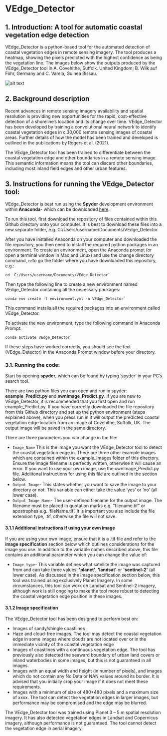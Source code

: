 # VEdge_Detector
## 1. Introduction: A tool for automatic coastal vegetation edge detection

VEdge_Detector is a python-based tool for the automated detection of coastal vegetation edges in remote sensing imagery. The tool produces a heatmap, showing the pixels predicted with the highest confidence as being the vegetation line. The images below show the outputs produced by the VEdge_Detector tool in A. Covehithe, Suffolk. United Kingdom; B. Wilk auf Föhr, Germany and C. Varela, Guinea Bissau. 

![alt text](https://github.com/MartinSJRogers/VEdge_Detector/blob/main/example_Images.png) 

## 2. Background description

Recent advances in remote sensing imagery availability and spatial resolution is providing new opportunities for the rapid, cost-effective detection of a shoreline’s location and its change over time. VEdge_Detector has been developed by training a convolutional neural network to identify coastal vegetation edges in c.30,000 remote sensing images of coastal areas. Further details of how the model has been trained and developed is outlined in the publications by Rogers et al. (2021). 

The VEdge_Detector tool has been trained to differentiate between the coastal vegetation edge and other boundaries in a remote sensing image. This semantic information means the tool can discard other boundaries, including most inland field edges and other urban features. 

## 3. Instructions for running the VEdge_Detector tool: 

VEdge_Detector is best run using the **Spyder** development environment within **Anaconda**- which can be downloaded [here](https://docs.anaconda.com/anaconda/install/).

To run this tool, first download the repository of files contained within this Github directory onto your computer. It is best to download these files into a new separate folder, e.g. C:/Users/username/Documents/VEdge_Detector

After you have installed Anaconda on your computer and downloaded the file repository, you then need to install the required python packages in an environment. To create an environment, open the Anaconda prompt (or open a terminal window in Mac and Linux) and use the change directory command, `cd`to go the folder where you have downloaded this repository, e.g.:

```
cd  C:/Users/username/Documents/VEdge_Detector` 
```

Then type the following line to create a new environment named VEdge_Detector containing all the necessary packages:

```
conda env create -f environment.yml -n VEdge_Detector`
```

This command installs all the required packages into an environment called VEdge_Detector. 

To activate the new environment, type the following command in Anaconda Prompt: 

```
conda activate VEdge_Detector`
```

If these steps have worked correctly, you should see the text (VEdge_Detector) in the Anaconda Prompt window before your directory. 

### 3.1. Running the code:
Start by opening **spyder**, which can be found by typing ‘spyder’ in your PC’s search tool. 

There are two python files you can open and run in spyder: **example_Predict.py** and **ownImage_Predict.py**. If you are new to VEdge_Detector, it is recommended that you first open and run example_Predict.py. If you have correctly downloaded the file repository from this Github directory and set up the python environment (steps explained above), when you press run in it will output the predicted coastal vegetation edge location from an image of Covehithe, Suffolk, UK. The output image will be saved in the same directory. 

There are three parameters you can change in the file: 
-	`Image_Name` This is the image you want the VEdge_Detector tool to detect the coastal vegetation edge in. There are three other example images which are contained within the example_Images folder of this directory. Ensure the image filename is perfectly written, otherwise it will cause an error. If you want to use your own image, use the ownImage_Predict.py file. Addiitonal instructions for using this file are outlined in the section below. 
-	`Output_Image`- This states whether you want to save the image to your directory or not. This variable can either take the value ‘yes’ or ‘no’ (all lower case). 
-	`Output_Image_Name`- The user-defined filename for the output image. The filename must be placed in quotation marks e.g. “filename.tif” or apostrophes e.g. ‘fileName.tif’. It is important you also include the file extension type, .tif, otherwise the file will not save. 

#### 3.1.1 Additional instructions if using your own image

If you are using your own image, ensure that it is a .tif file and refer to the **image specification** section below which outlines considerations for the image you use.
In addition to the variable names described above, this file contains an additional parameter which you can change the value of:

- `Image type`- This variable defines what satellite the image was captured from and can take three values: **'planet'**, **'landsat'** or **'sentinel-2'** (all lower case). As discussed in the image specification section below, this tool was trained using exclusively Planet Imagery. In some circumstances, this tool can work on Landsat and Sentinel-2 imagery, although work is still ongoing to make the tool more robust to detecting the coastal vegetation edge position in these images. 




#### 3.1.2 Image specification

The VEdge_Detector tool has been designed to perform best on:
- Images of sandy/shingle coastlines 
- Haze and cloud-free images. The tool may detect the coastal vegetation edge in some images where clouds are not located over or in the immediate vicinity of the coastal vegetation edge
- Images of coastlines with a continuous vegetation edge. The tool has previously also detected the seaward boundary of urban land covers or inland waterbodies in some images, but this is not guaranteed in all images.
- Images with an equal width and height (in number of pixels), and images which do not contain any No Data or NAN values around its border. It is advised that you initially crop your image if it does not meet these requirements. 
- Images with a minimum of size of 480*480 pixels and a maximum size of xxxx. The tool can detect the vegetation edges in larger images, but performance may be compromised and the edge may be blurred. 

The VEdge_Detector tool was trained using Planet 3 – 5 m spatial resolution imagery. It has also detected vegetation edges in Landsat and Copernicus imagery, although performance is not guaranteed. The tool cannot detect the vegetation edge in aerial imagery. 

